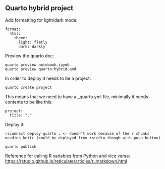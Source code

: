 ## Quarto hybrid project

Add formatting for light/dark mode:

```
format:
  html:
    theme:
      light: flatly
      dark: darkly
```

Preview the quarto doc:
```
quarto preview notebook.ipynb
quarto preview quarto-hybrid.qmd
```

In order to deploy it needs to be a project:
```
quarto create project
```

This means that we need to have a _quarto.yml file, minimally it needs contents to be like this:
```
project:
  title: "."
```

Deploy it:
```
rsconnect deploy quarto . <- doesn't work because of the r chunks needing knitr (could be deployed from rstudio though with push button)

quarto publish
```

Reference for calling R variables from Python and vice versa: <https://rstudio.github.io/reticulate/articles/r_markdown.html>


